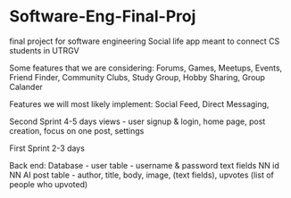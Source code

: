 # Software-Eng-Final-Proj
final project for software engineering
Social life app meant to connect CS students in UTRGV

Some features that we are considering: 
Forums, Games, Meetups, Events, Friend Finder, Community Clubs, 
Study Group, Hobby Sharing, Group Calander

Features we will most likely implement:
Social Feed, 
Direct Messaging, 

Second Sprint 4-5 days
views - user signup & login, home page, post creation, focus on one post,
settings

First Sprint 2-3 days

Back end:
Database - 
  user table - username & password text fields NN id NN AI
  post table - author, title, body, image, (text fields), 
               upvotes (list of people who upvoted)
